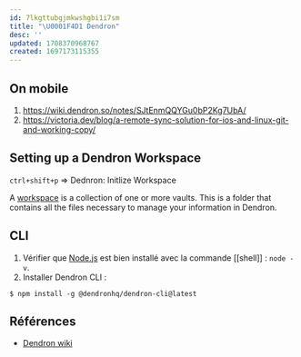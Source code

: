 ```yaml
---
id: 7lkgttubgjmkwshgbi1i7sm
title: "\U0001F4D1 Dendron"
desc: ''
updated: 1708370968767
created: 1697173115355
---
```


## On mobile

1. https://wiki.dendron.so/notes/SJtEnmQQYGu0bP2Kg7UbA/
2. https://victoria.dev/blog/a-remote-sync-solution-for-ios-and-linux-git-and-working-copy/

## Setting up a Dendron Workspace

`ctrl+shift+p` => Dednron: Initlize Workspace

A [workspace](https://wiki.dendron.so/notes/c4cf5519-f7c2-4a23-b93b-1c9a02880f6b/) is a collection of one or more vaults. This is a folder that contains all the files necessary to manage your information in Dendron.

## CLI

1. Vérifier que [Node.js](https://nodejs.org/en) est bien installé avec la commande [[shell]] : `node -v`.
2. Installer Dendron CLI :

```shell
$ npm install -g @dendronhq/dendron-cli@latest
```

## Références

- [Dendron wiki](https://wiki.dendron.so/notes/RjBkTbGuKCXJNuE4dyV6G/#installation)

